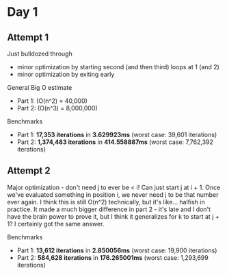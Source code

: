 # Day 1
## Attempt 1
Just bulldozed through 
- minor optimization by starting second (and then third) loops at 1 (and 2)
- minor optimization by exiting early

General Big O estimate
- Part 1: (O(n^2) = 40,000)
- Part 2: (O(n^3) = 8,000,000)

Benchmarks
- Part 1: **17,353 iterations** in **3.629923ms** (worst case: 39,601 iterations)
- Part 2: **1,374,483 iterations** in **414.558887ms** (worst case: 7,762,392 iterations)

## Attempt 2
Major optimization - don't need j to ever be < i! Can just start j at i + 1. Once we've evaluated something in position i, we never need j to be that number ever again. I think this is still O(n^2) technically, but it's like... halfish in practice. It made a much bigger difference in part 2 - it's late and I don't have the brain power to prove it, but I think it generalizes for k to start at j + 1? I certainly got the same answer. 

Benchmarks
- Part 1: **13,612 iterations** in **2.850056ms** (worst case: 19,900 iterations)
- Part 2: **584,628 iterations** in **176.265001ms** (worst case: 1,293,699 iterations)



